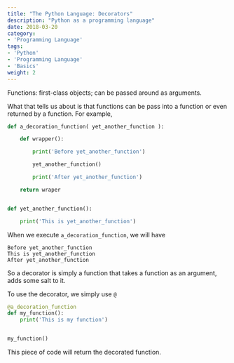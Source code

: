 ```yaml
---
title: "The Python Language: Decorators"
description: "Python as a programming language"
date: 2018-03-20
category:
- 'Programming Language'
tags:
- 'Python'
- 'Programming Language'
- 'Basics'
weight: 2
---
```



Functions: first-class objects; can be passed around as arguments.

What that tells us about is that functions can be pass into a function or even returned by a function. For example,

```python
def a_decoration_function( yet_another_function ):

    def wrapper():

        print('Before yet_another_function')

        yet_another_function()

        print('After yet_another_function')

    return wraper


def yet_another_function():

    print('This is yet_another_function')
```


When we execute `a_decoration_function`, we will have

```
Before yet_another_function
This is yet_another_function
After yet_another_function
```

So a decorator is simply a function that takes a function as an argument, adds some salt to it.

To use the decorator, we simply use `@`

```python
@a_decoration_function
def my_function():
    print('This is my function')


my_function()
```

This piece of code will return the decorated function.
